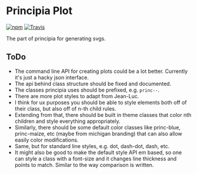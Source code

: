 Principia Plot
==============

[![npm](https://img.shields.io/npm/v/principia-plot.svg?style=flat-square)](https://www.npmjs.com/package/principia-plot)
[![Travis](https://img.shields.io/travis/erikbrinkman/principia-plot.svg?style=flat-square)](https://travis-ci.org/erikbrinkman/principia-plot)

The part of principia for generating svgs.


ToDo
----

- The command line API for creating plots could be a lot better.
  Currently it's just a hacky json interface.
- The api behind class structure should be fixed and documented.
- The classes principia uses should be prefixed, e.g. `princ--`.
- There are more plot styles to adapt from Jean-Luc.
- I think for ux purposes you should be able to style elements both off of their class, but also off of n-th child rules.
- Extending from that, there should be built in theme classes that color nth children and style everything appropriately.
- Similarly, there should be some default color classes like princ-blue, princ-maize, etc (maybe from michigan branding) that can also allow easily color modifications.
- Same, but for standard line styles, e.g. dot, dash-dot, dash, etc.
- It might also be good to make the default style API em based, so one can style a class with a font-size and it changes line thickness and points to match. Similar to the way comparison is written.
